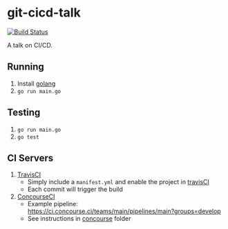 # git-cicd-talk

[![Build Status](https://travis-ci.org/jadekler/git-cicd-talk.svg?branch=master)](https://travis-ci.org/jadekler/git-cicd-talk)

A talk on CI/CD.

## Running

1. Install [golang](https://golang.org/dl/)
1. `go run main.go`

## Testing

1. `go run main.go`
1. `go test`

## CI Servers

1. [TravisCI](https://travis-ci.org/jadekler/git-cicd-talk)
    - Simply include a `manifest.yml` and enable the project in [travisCI](https://travis-ci.org/)
    - Each commit will trigger the build
1. [ConcourseCI](http://concourse.ci/)
    - Example pipeline: https://ci.concourse.ci/teams/main/pipelines/main?groups=develop
    - See instructions in [concourse](concourse) folder
   